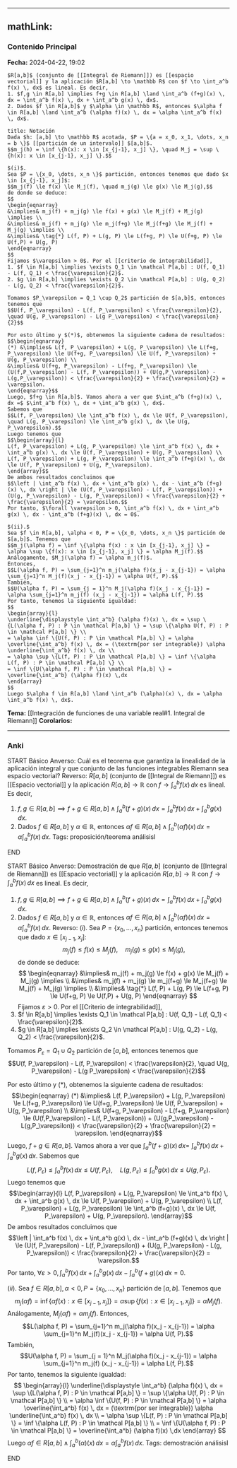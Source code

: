 
---
mathLink:
---
### Contenido Principal

**Fecha:** 2024-04-22, 19:02

```ad-proposition
$R[a,b]$ (conjunto de [[Integral de Riemann]]) es [[espacio vectorial]] y la aplicación $R[a,b] \to \mathbb R$ con $f \to \int_a^b f(x) \, dx$ es lineal. Es decir,
1. $f,g \in R[a,b] \implies f+g \in R[a,b] \land \int_a^b (f+g)(x) \, dx = \int_a^b f(x) \, dx + \int_a^b g(x) \, dx$.
2. Dados $f \in R[a,b]$ y $\alpha \in \mathbb R$, entonces $\alpha f \in R[a,b] \land \int_a^b (\alpha f)(x) \, dx = \alpha \int_a^b f(x) \, dx$.

```

```ad-note
title: Notación
Dada $h: [a,b] \to \mathbb R$ acotada, $P = \{a = x_0, x_1, \dots, x_n = b \}$ [[partición de un intervalo]] $[a,b]$.
$$m_j(h) = \inf \{h(x): x \in [x_{j-1}, x_j] \}, \quad M_j = \sup \{h(x): x \in [x_{j-1}, x_j] \}.$$
```

```ad-proof
$(i)$.
Sea $P = \{x_0, \dots, x_n \}$ partición, entonces tenemos que dado $x \in [x_{j-1}, x_j]$:
$$m_j(f) \le f(x) \le M_j(f), \quad m_j(g) \le g(x) \le M_j(g),$$
de donde se deduce:
$$
\begin{eqnarray}
&\implies& m_j(f) + m_j(g) \le f(x) + g(x) \le M_j(f) + M_j(g) \implies \\
&\implies& m_j(f) + m_j(g) \le m_j(f+g) \le M_j(f+g) \le M_j(f) + M_j(g) \implies \\
&\implies& \tag{*} L(f, P) + L(g, P) \le L(f+g, P) \le U(f+g, P) \le U(f,P) + U(g, P)
\end{eqnarray}
$$
Fijamos $\varepsilon > 0$. Por el [[criterio de integrabilidad]],
1. $f \in R[a,b] \implies \exists Q_1 \in \mathcal P[a,b] : U(f, Q_1) - L(f, Q_1) < \frac{\varepsilon}{2}$.
2. $g \in R[a,b] \implies \exists Q_2 \in \mathcal P[a,b] : U(g, Q_2) - L(g, Q_2) < \frac{\varepsilon}{2}$.

Tomamos $P_\varepsilon = Q_1 \cup Q_2$ partición de $[a,b]$, entonces tenemos que
$$U(f, P_\varepsilon) - L(f, P_\varepsilon) < \frac{\varepsilon}{2}, \quad U(g, P_\varepsilon) - L(g P_\varepsilon) < \frac{\varepsilon}{2}$$

Por esto último y $(*)$, obtenemos la siguiente cadena de resultados:
$$\begin{eqnarray}
(*) &\implies& L(f, P_\varepsilon) + L(g, P_\varepsilon) \le L(f+g, P_\varepsilon) \le U(f+g, P_\varepsilon) \le U(f, P_\varepsilon) + U(g, P_\varepsilon) \\
&\implies& U(f+g, P_\varepsilon) - L(f+g, P_\varepsilon) \le (U(f,P_\varepsilon) - L(f, P_\varepsilon)) + (U(g,P_\varepsilon) - L(g,P_\varepsilon)) < \frac{\varepsilon}{2} + \frac{\varepsilon}{2} = \varepsilon.
\end{eqnarray}$$
Luego, $f+g \in R[a,b]$. Vamos ahora a ver que $\int_a^b (f+g)(x) \, dx =$ $\int_a^b f(x) \, dx + \int_a^b g(x) \, dx$.
Sabemos que
$$L(f, P_\varepsilon) \le \int_a^b f(x) \, dx \le U(f, P_\varepsilon), \quad L(g, P_\varepsilon) \le \int_a^b g(x) \, dx \le U(g, P_\varepsilon).$$
Luego tenemos que
$$\begin{array}{l}
L(f, P_\varepsilon) + L(g, P_\varepsilon) \le \int_a^b f(x) \, dx + \int_a^b g(x) \, dx \le U(f, P_\varepsilon) + U(g, P_\varepsilon) \\
L(f, P_\varepsilon) + L(g, P_\varepsilon) \le \int_a^b (f+g)(x) \, dx \le U(f, P_\varepsilon) + U(g, P_\varepsilon).
\end{array}$$
De ambos resultados concluimos que
$$\left | \int_a^b f(x) \, dx + \int_a^b g(x) \, dx - \int_a^b (f+g)(x) \, dx \right | \le (U(f, P_\varepsilon) - L(f, P_\varepsilon)) + (U(g, P_\varepsilon) - L(g, P_\varepsilon)) < \frac{\varepsilon}{2} + \frac{\varepsilon}{2} = \varepsilon.$$
Por tanto, $\forall \varepsilon > 0, \int_a^b f(x) \, dx + \int_a^b g(x) \, dx - \int_a^b (f+g)(x) \, dx = 0$.

$(ii).$
Sea $f \in R[a,b], \alpha < 0, P = \{x_0, \dots, x_n \}$ partición de $[a,b]$. Tenemos que
$$m_j(\alpha f) = \inf \{\alpha f(x) : x \in [x_{j-1}, x_j] \} = \alpha \sup \{f(x): x \in [x_{j-1}, x_j] \} = \alpha M_j(f).$$
Análogamente, $M_j(\alpha f) = \alpha m_j(f)$.
Entonces, 
$$L(\alpha f, P) = \sum_{j=1}^n m_j(\alpha f)(x_j - x_{j-1}) = \alpha \sum_{j=1}^n M_j(f)(x_j - x_{j-1}) = \alpha U(f, P).$$
También, 
$$U(\alpha f, P) = \sum_{j = 1}^n M_j(\alpha f)(x_j - x_{j-1}) = \alpha \sum_{j=1}^n m_j(f) (x_j - x_{j-1}) = \alpha L(f, P).$$
Por tanto, tenemos la siguiente igualdad:
$$
\begin{array}{l}
\underline{\displaystyle \int_a^b} (\alpha f)(x) \, dx = \sup \{L(\alpha f, P) : P \in \mathcal P[a,b] \} = \sup \{\alpha U(f, P) : P \in \mathcal P[a,b] \} \\
= \alpha \inf \{U(f, P) : P \in \mathcal P[a,b] \} = \alpha \overline{\int_a^b} f(x) \, dx = (\textrm{por ser integrable}) \alpha \underline{\int_a^b} f(x) \, dx \\
= \alpha \sup \{L(f, P) : P \in \mathcal P[a,b] \} = \inf \{\alpha L(f, P) : P \in \mathcal P[a,b] \} \\ 
= \inf \{U(\alpha f, P) : P \in \mathcal P[a,b] \} = \overline{\int_a^b} (\alpha f)(x) \,dx
\end{array}
$$
Luego $\alpha f \in R[a,b] \land \int_a^b (\alpha)(x) \, dx = \alpha \int_a^b f(x) \, dx$.
```

**Tema:** [[Integración de funciones de una variable real#1. Integral de Riemann]]
**Corolarios:**

---
### Anki

START
Básico
Anverso: Cuál es el teorema que garantiza la linealidad de la aplicación integral y que conjunto de las funciones integrables Riemann sea espacio vectorial?
Reverso: $R[a,b]$ (conjunto de [[Integral de Riemann]]) es [[Espacio vectorial]] y la aplicación $R[a,b] \to \mathbb R$ con $f \to \int_a^b f(x) \, dx$ es lineal. Es decir,
1. $f,g \in R[a,b] \implies f+g \in R[a,b] \land \int_a^b (f+g)(x) \, dx = \int_a^b f(x) \, dx + \int_a^b g(x) \, dx$.
2. Dados $f \in R[a,b]$ y $\alpha \in \mathbb R$, entonces $\alpha f \in R[a,b] \land \int_a^b (\alpha f)(x) \, dx = \alpha \int_a^b f(x) \, dx$.
Tags: proposición/teorema análisisI
<!--ID: 1714669443768-->
END

START
Básico
Anverso: Demostración de que $R[a,b]$ (conjunto de [[Integral de Riemann]]) es [[Espacio vectorial]] y la aplicación $R[a,b] \to \mathbb R$ con $f \to \int_a^b f(x) \, dx$ es lineal. Es decir,
1. $f,g \in R[a,b] \implies f+g \in R[a,b] \land \int_a^b (f+g)(x) \, dx = \int_a^b f(x) \, dx + \int_a^b g(x) \, dx$.
2. Dados $f \in R[a,b]$ y $\alpha \in \mathbb R$, entonces $\alpha f \in R[a,b] \land \int_a^b (\alpha f)(x) \, dx = \alpha \int_a^b f(x) \, dx$.
Reverso: $(i)$.
Sea $P = \{x_0, \dots, x_n \}$ partición, entonces tenemos que dado $x \in [x_{j-1}, x_j]$:
$$m_j(f) \le f(x) \le M_j(f), \quad m_j(g) \le g(x) \le M_j(g),$$
de donde se deduce:
$$
\begin{eqnarray}
&\implies& m_j(f) + m_j(g) \le f(x) + g(x) \le M_j(f) + M_j(g) \implies \\
&\implies& m_j(f) + m_j(g) \le m_j(f+g) \le M_j(f+g) \le M_j(f) + M_j(g) \implies \\
&\implies& \tag{*} L(f, P) + L(g, P) \le L(f+g, P) \le U(f+g, P) \le U(f,P) + U(g, P)
\end{eqnarray}
$$
Fijamos $\varepsilon > 0$. Por el [[Criterio de integrabilidad]],
1. $f \in R[a,b] \implies \exists Q_1 \in \mathcal P[a,b] : U(f, Q_1) - L(f, Q_1) < \frac{\varepsilon}{2}$.
2. $g \in R[a,b] \implies \exists Q_2 \in \mathcal P[a,b] : U(g, Q_2) - L(g, Q_2) < \frac{\varepsilon}{2}$.

Tomamos $P_\varepsilon = Q_1 \cup Q_2$ partición de $[a,b]$, entonces tenemos que
$$U(f, P_\varepsilon) - L(f, P_\varepsilon) < \frac{\varepsilon}{2}, \quad U(g, P_\varepsilon) - L(g P_\varepsilon) < \frac{\varepsilon}{2}$$

Por esto último y $(*)$, obtenemos la siguiente cadena de resultados:
$$\begin{eqnarray}
(*) &\implies& L(f, P_\varepsilon) + L(g, P_\varepsilon) \le L(f+g, P_\varepsilon) \le U(f+g, P_\varepsilon) \le U(f, P_\varepsilon) + U(g, P_\varepsilon) \\
&\implies& U(f+g, P_\varepsilon) - L(f+g, P_\varepsilon) \le (U(f,P_\varepsilon) - L(f, P_\varepsilon)) + (U(g,P_\varepsilon) - L(g,P_\varepsilon)) < \frac{\varepsilon}{2} + \frac{\varepsilon}{2} = \varepsilon.
\end{eqnarray}$$
Luego, $f+g \in R[a,b]$. Vamos ahora a ver que $\int_a^b (f+g)(x) \, dx =$ $\int_a^b f(x) \, dx + \int_a^b g(x) \, dx$.
Sabemos que
$$L(f, P_\varepsilon) \le \int_a^b f(x) \, dx \le U(f, P_\varepsilon), \quad L(g, P_\varepsilon) \le \int_a^b g(x) \, dx \le U(g, P_\varepsilon).$$
Luego tenemos que
$$\begin{array}{l}
L(f, P_\varepsilon) + L(g, P_\varepsilon) \le \int_a^b f(x) \, dx + \int_a^b g(x) \, dx \le U(f, P_\varepsilon) + U(g, P_\varepsilon) \\
L(f, P_\varepsilon) + L(g, P_\varepsilon) \le \int_a^b (f+g)(x) \, dx \le U(f, P_\varepsilon) + U(g, P_\varepsilon).
\end{array}$$
De ambos resultados concluimos que
$$\left | \int_a^b f(x) \, dx + \int_a^b g(x) \, dx - \int_a^b (f+g)(x) \, dx \right | \le (U(f, P_\varepsilon) - L(f, P_\varepsilon)) + (U(g, P_\varepsilon) - L(g, P_\varepsilon)) < \frac{\varepsilon}{2} + \frac{\varepsilon}{2} = \varepsilon.$$
Por tanto, $\forall \varepsilon > 0, \int_a^b f(x) \, dx + \int_a^b g(x) \, dx - \int_a^b (f+g)(x) \, dx = 0$.

$(ii).$
Sea $f \in R[a,b], \alpha < 0, P = \{x_0, \dots, x_n \}$ partición de $[a,b]$. Tenemos que
$$m_j(\alpha f) = \inf \{\alpha f(x) : x \in [x_{j-1}, x_j] \} = \alpha \sup \{f(x): x \in [x_{j-1}, x_j] \} = \alpha M_j(f).$$
Análogamente, $M_j(\alpha f) = \alpha m_j(f)$.
Entonces, 
$$L(\alpha f, P) = \sum_{j=1}^n m_j(\alpha f)(x_j - x_{j-1}) = \alpha \sum_{j=1}^n M_j(f)(x_j - x_{j-1}) = \alpha U(f, P).$$
También, 
$$U(\alpha f, P) = \sum_{j = 1}^n M_j(\alpha f)(x_j - x_{j-1}) = \alpha \sum_{j=1}^n m_j(f) (x_j - x_{j-1}) = \alpha L(f, P).$$
Por tanto, tenemos la siguiente igualdad:
$$
\begin{array}{l}
\underline{\displaystyle \int_a^b} (\alpha f)(x) \, dx = \sup \{L(\alpha f, P) : P \in \mathcal P[a,b] \} = \sup \{\alpha U(f, P) : P \in \mathcal P[a,b] \} \\
= \alpha \inf \{U(f, P) : P \in \mathcal P[a,b] \} = \alpha \overline{\int_a^b} f(x) \, dx = (\textrm{por ser integrable}) \alpha \underline{\int_a^b} f(x) \, dx \\
= \alpha \sup \{L(f, P) : P \in \mathcal P[a,b] \} = \inf \{\alpha L(f, P) : P \in \mathcal P[a,b] \} \\ 
= \inf \{U(\alpha f, P) : P \in \mathcal P[a,b] \} = \overline{\int_a^b} (\alpha f)(x) \,dx
\end{array}
$$
Luego $\alpha f \in R[a,b] \land \int_a^b (\alpha)(x) \, dx = \alpha \int_a^b f(x) \, dx$.
Tags: demostración análisisI
<!--ID: 1714669443773-->
END
